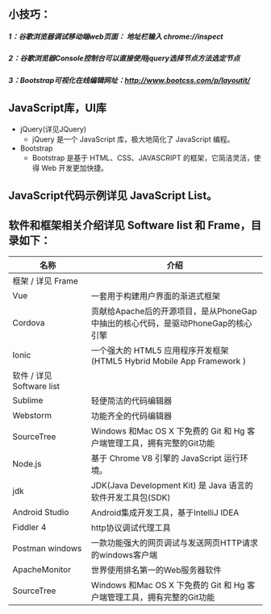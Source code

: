 ## 小技巧：
##### 1：谷歌浏览器调试移动端web页面： 地址栏输入  chrome://inspect
##### 2：谷歌浏览器Console控制台可以直接使用jquery选择节点方法选定节点
##### 3：Bootstrap可视化在线编辑网址：http://www.bootcss.com/p/layoutit/

## JavaScript库，UI库
* jQuery(详见JQuery)
    * jQuery 是一个 JavaScript 库，极大地简化了 JavaScript 编程。
* Bootstrap
    * Bootstrap 是基于 HTML、CSS、JAVASCRIPT 的框架，它简洁灵活，使得 Web 开发更加快捷。
    
## JavaScript代码示例详见 JavaScript List。
 
## 软件和框架相关介绍详见 Software list 和 Frame，目录如下： 
|   名称     |   介绍  |
|--------------------|--------------------------------------|
|   框架 / 详见 Frame                                        |
| Vue       | 一套用于构建用户界面的渐进式框架                          |
| Cordova       | 贡献给Apache后的开源项目，是从PhoneGap中抽出的核心代码，是驱动PhoneGap的核心引擎               |
| Ionic             | 一个强大的 HTML5 应用程序开发框架(HTML5 Hybrid Mobile App Framework )     | 
|   软件 / 详见 Software list                                          |
| Sublime       | 轻便简洁的代码编辑器                            |
| Webstorm       | 功能齐全的代码编辑器                            |
| SourceTree          | Windows 和Mac OS X 下免费的 Git 和 Hg 客户端管理工具，拥有完整的Git功能     |
| Node.js       | 基于 Chrome V8 引擎的 JavaScript 运行环境。                     |
| jdk             | JDK(Java Development Kit) 是 Java 语言的软件开发工具包(SDK)      |
| Android Studio       | Android集成开发工具，基于IntelliJ IDEA                            |
| Fiddler 4             | http协议调试代理工具                        |
| Postman windows      | 一款功能强大的网页调试与发送网页HTTP请求的windows客户端                        |
| ApacheMonitor       | 世界使用排名第一的Web服务器软件                            |
| SourceTree          | Windows 和Mac OS X 下免费的 Git 和 Hg 客户端管理工具，拥有完整的Git功能     |



        


